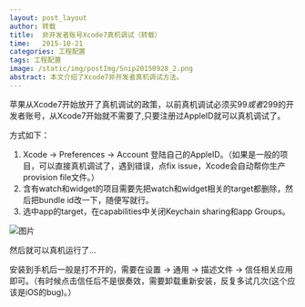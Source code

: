 ```yaml
---
layout: post_layout
author: 转载
title:  非开发者账号Xcode7真机调试（转载）
time:   2015-10-21
categories: 工程配置
tags: 工程配置
image: /static/img/postImg/Snip20150928_2.png
abstract: 本文介绍了Xcode7非开发者真机调试方法。
---
```


苹果从Xcode7开始放开了真机调试的政策，以前真机调试必须买99$或者299$的开发者账号，从Xcode7开始就不需要了,只要注册过AppleID就可以真机调试了。

方式如下：

1. Xcode -> Preferences -> Account 登陆自己的AppleID。（如果是一般的项目，可以直接真机调试了，遇到错误，点fix issue，Xcode会自动帮你生产provision file文件。）
2.  含有watch和widget的项目需要先把watch和widget相关的target都删除，然后把bundle id改一下，随便写就行。
3. 选中app的target，在capabilities中关闭Keychain sharing和app Groups。

![图片](/assets/img/postImage/非开发者账号Xcode7真机调试（转载）/非开发者账号Xcode7真机调试.png)

然后就可以真机运行了...

安装到手机后一般是打不开的，需要在设置 -> 通用 -> 描述文件 -> 信任相关应用即可。（有时候点击信任后不是很奏效，需要卸载重新安装，反复多试几次(这个应该是iOS的bug)。）











































